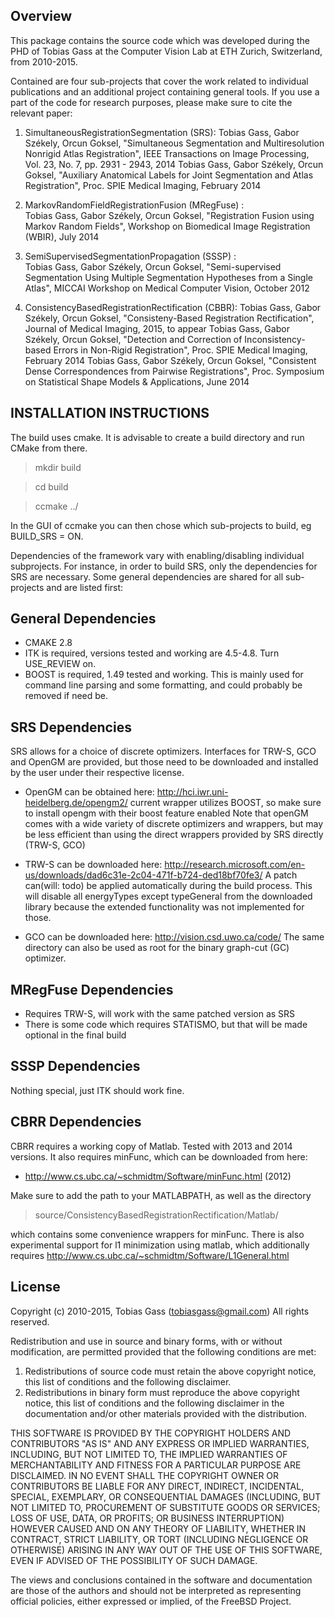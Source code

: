 Overview
-------

This package contains the source code which was developed during the PHD of Tobias Gass at the Computer Vision Lab at ETH Zurich, Switzerland, from 2010-2015.

Contained are four sub-projects that cover the work related to individual publications and an additional project containing general tools. If you use a part of the code for research purposes, please make sure to cite the relevant paper:

1. SimultaneousRegistrationSegmentation (SRS): 
Tobias Gass,  Gabor Székely,  Orcun Goksel,  "Simultaneous Segmentation and Multiresolution Nonrigid Atlas Registration",  IEEE Transactions on Image Processing, Vol. 23,  No. 7,  pp. 2931 - 2943, 2014 
Tobias Gass,  Gabor Székely,  Orcun Goksel,  "Auxiliary Anatomical Labels for Joint Segmentation and Atlas Registration",  Proc. SPIE Medical Imaging, February 2014 

2. MarkovRandomFieldRegistrationFusion (MRegFuse) :  
Tobias Gass,  Gabor Székely,  Orcun Goksel,  "Registration Fusion using Markov Random Fields",  Workshop on Biomedical Image Registration (WBIR), July 2014 

3. SemiSupervisedSegmentationPropagation (SSSP) :  
Tobias Gass,  Gabor Székely,  Orcun Goksel,  "Semi-supervised Segmentation Using Multiple Segmentation Hypotheses from a Single Atlas",  MICCAI Workshop on Medical Computer Vision, October 2012 

4. ConsistencyBasedRegistrationRectification (CBBR): 
Tobias Gass,  Gabor Székely,  Orcun Goksel,  "Consisteny-Based Registration Rectification", Journal of Medical Imaging, 2015, to appear
Tobias Gass,  Gabor Székely,  Orcun Goksel,  "Detection and Correction of Inconsistency-based Errors in Non-Rigid Registration",  Proc. SPIE Medical Imaging, February 2014 
Tobias Gass,  Gabor Székely,  Orcun Goksel,  "Consistent Dense Correspondences from Pairwise Registrations",  Proc. Symposium on Statistical Shape Models & Applications, June 2014 
						     


INSTALLATION INSTRUCTIONS
-------------------------

The build uses cmake. It is advisable to create a build directory and run CMake from there. 

> mkdir build

> cd build

> ccmake ../

In the GUI of ccmake you can then chose which sub-projects to build, eg BUILD_SRS = ON. 

Dependencies of the framework vary with enabling/disabling individual
subprojects. For instance, in order to build SRS, only the
dependencies for SRS are necessary. Some general dependencies are shared for all sub-projects and are listed first:


General Dependencies
--------------------

* CMAKE 2.8
* ITK is required, versions tested and working are 4.5-4.8. Turn USE_REVIEW on.
* BOOST is required, 1.49 tested and working. This is mainly used for command line parsing and some formatting, and could probably be removed if need be.



SRS Dependencies
----------------

SRS allows for a choice of discrete optimizers. Interfaces for TRW-S, GCO and OpenGM are provided, but those need to be downloaded and installed by the user under their respective license.

* OpenGM can be obtained here: http://hci.iwr.uni-heidelberg.de/opengm2/
current wrapper utilizes BOOST, so make sure to install opengm with their boost feature enabled
Note that openGM comes with a wide variety of discrete optimizers and wrappers, but may be less efficient than using the direct wrappers provided by SRS directly (TRW-S, GCO)

* TRW-S can be downloaded here: http://research.microsoft.com/en-us/downloads/dad6c31e-2c04-471f-b724-ded18bf70fe3/
A patch can(will: todo) be applied automatically during the build process. This will disable all energyTypes except typeGeneral from the downloaded library because the extended functionality was not implemented for those.

* GCO can be downloaded here: http://vision.csd.uwo.ca/code/
The same directory can also be used as root for the binary graph-cut (GC) optimizer.


MRegFuse Dependencies
---------------------

* Requires TRW-S, will work with the same patched version as SRS
* There is some code which requires STATISMO, but that will be made optional in the final build


SSSP Dependencies
-----------------

Nothing special, just ITK should work fine.


CBRR Dependencies
-----------------

CBRR requires a working copy of Matlab. Tested with 2013 and 2014 versions. It also requires minFunc, which can be downloaded from here:

* http://www.cs.ubc.ca/~schmidtm/Software/minFunc.html (2012)

Make sure to add the path to your MATLABPATH, as well as the directory 

> source/ConsistencyBasedRegistrationRectification/Matlab/

which contains some convenience wrappers for minFunc. There is also experimental support for l1 minimization using matlab, which additionally requires 
http://www.cs.ubc.ca/~schmidtm/Software/L1General.html


License
-------

Copyright (c) 2010-2015, Tobias Gass (tobiasgass@gmail.com)
All rights reserved.

Redistribution and use in source and binary forms, with or without
modification, are permitted provided that the following conditions are met:

1. Redistributions of source code must retain the above copyright notice, this
   list of conditions and the following disclaimer. 
2. Redistributions in binary form must reproduce the above copyright notice,
   this list of conditions and the following disclaimer in the documentation
   and/or other materials provided with the distribution.

THIS SOFTWARE IS PROVIDED BY THE COPYRIGHT HOLDERS AND CONTRIBUTORS "AS IS" AND
ANY EXPRESS OR IMPLIED WARRANTIES, INCLUDING, BUT NOT LIMITED TO, THE IMPLIED
WARRANTIES OF MERCHANTABILITY AND FITNESS FOR A PARTICULAR PURPOSE ARE
DISCLAIMED. IN NO EVENT SHALL THE COPYRIGHT OWNER OR CONTRIBUTORS BE LIABLE FOR
ANY DIRECT, INDIRECT, INCIDENTAL, SPECIAL, EXEMPLARY, OR CONSEQUENTIAL DAMAGES
(INCLUDING, BUT NOT LIMITED TO, PROCUREMENT OF SUBSTITUTE GOODS OR SERVICES;
LOSS OF USE, DATA, OR PROFITS; OR BUSINESS INTERRUPTION) HOWEVER CAUSED AND
ON ANY THEORY OF LIABILITY, WHETHER IN CONTRACT, STRICT LIABILITY, OR TORT
(INCLUDING NEGLIGENCE OR OTHERWISE) ARISING IN ANY WAY OUT OF THE USE OF THIS
SOFTWARE, EVEN IF ADVISED OF THE POSSIBILITY OF SUCH DAMAGE.

The views and conclusions contained in the software and documentation are those
of the authors and should not be interpreted as representing official policies, 
either expressed or implied, of the FreeBSD Project.